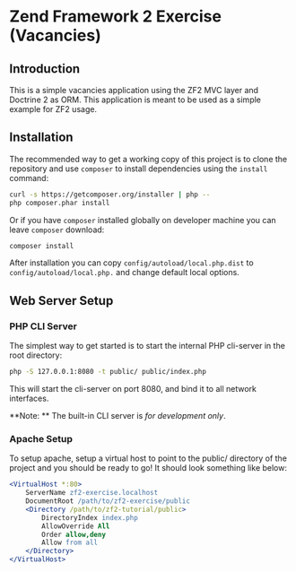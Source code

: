 Zend Framework 2 Exercise (Vacancies)
=====================================

Introduction
------------

This is a simple vacancies application using the ZF2 MVC layer and Doctrine 2 as ORM.
This application is meant to be used as a simple example for ZF2 usage.

Installation
------------

The recommended way to get a working copy of this project is to clone the repository
and use `composer` to install dependencies using the `install` command:

```bash
curl -s https://getcomposer.org/installer | php --
php composer.phar install
```

Or if you have `composer` installed globally on developer machine you can leave
`composer` download:

```bash
composer install
```

After installation you can copy `config/autoload/local.php.dist` to `config/autoload/local.php.`
and change default local options.

Web Server Setup
----------------

### PHP CLI Server

The simplest way to get started is to start the internal PHP cli-server in the root directory:

```bash
php -S 127.0.0.1:8080 -t public/ public/index.php
```

This will start the cli-server on port 8080, and bind it to all network
interfaces.

**Note: ** The built-in CLI server is *for development only*.

### Apache Setup

To setup apache, setup a virtual host to point to the public/ directory of the
project and you should be ready to go! It should look something like below:

```apache
<VirtualHost *:80>
    ServerName zf2-exercise.localhost
    DocumentRoot /path/to/zf2-exercise/public
    <Directory /path/to/zf2-tutorial/public>
        DirectoryIndex index.php
        AllowOverride All
        Order allow,deny
        Allow from all
    </Directory>
</VirtualHost>
```
